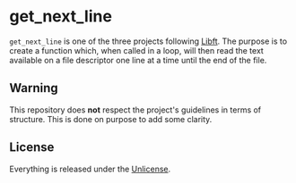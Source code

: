 # get_next_line
```get_next_line``` is one of the three projects following [Libft](https://github.com/maxdesalle/42/tree/main/libft). The purpose is to create a function which, when called in a loop, will then read the text available on a file descriptor one line at a time until the end of the file.

## Warning
This repository does **not** respect the project's guidelines in terms of structure. This is done on purpose to add some clarity.

## License
Everything is released under the [Unlicense](https://github.com/maxdesalle/42/blob/main/LICENSE).
